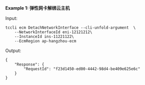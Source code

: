 **Example 1: 弹性网卡解绑云主机**



Input: 

```
tccli ecm DetachNetworkInterface --cli-unfold-argument  \
    --NetworkInterfaceId eni-12121212\
    --InstanceId ins-11221122\
    --EcmRegion ap-hangzhou-ecm
```

Output: 
```
{
    "Response": {
        "RequestId": "f23d1450-ed00-4442-98d4-be409e625e6c"
    }
}
```

